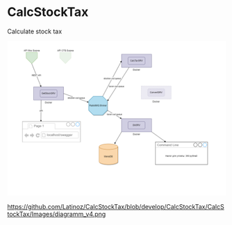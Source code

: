 # CalcStockTax
Calculate stock tax

![alt text](CalcStockTax/CalcStockTax/Images/diagramm_v4.png)

https://github.com/Latinoz/CalcStockTax/blob/develop/CalcStockTax/CalcStockTax/Images/diagramm_v4.png
